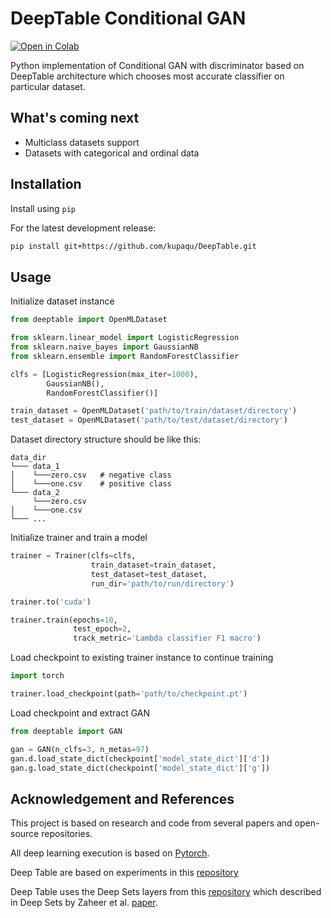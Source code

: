 # DeepTable Conditional GAN

[![Open in Colab](https://colab.research.google.com/assets/colab-badge.svg)](https://colab.research.google.com/drive/1kV8jI4SqwD3VnUzXromRg-tMl5sshSax?usp=sharing)

Python implementation of Conditional GAN with discriminator based on DeepTable architecture which chooses most accurate classifier on particular dataset.

## What's coming next
- Multiclass datasets support
- Datasets with categorical and ordinal data

## Installation

Install using `pip`

For the latest development release:

``` bash
pip install git+https://github.com/kupaqu/DeepTable.git
```

## Usage

Initialize dataset instance

``` python
from deeptable import OpenMLDataset

from sklearn.linear_model import LogisticRegression
from sklearn.naive_bayes import GaussianNB
from sklearn.ensemble import RandomForestClassifier

clfs = [LogisticRegression(max_iter=1000),
        GaussianNB(),
        RandomForestClassifier()]

train_dataset = OpenMLDataset('path/to/train/dataset/directory')
test_dataset = OpenMLDataset('path/to/test/dataset/directory')
```

Dataset directory structure should be like this:

```
data_dir
└─── data_1
│    └───zero.csv   # negative class
│    └───one.csv    # positive class
└─── data_2
     └───zero.csv
│    └───one.csv
└─── ...
```

Initialize trainer and train a model

``` python
trainer = Trainer(clfs=clfs,
                  train_dataset=train_dataset,
                  test_dataset=test_dataset,
                  run_dir='path/to/run/directory')

trainer.to('cuda')

trainer.train(epochs=10,
              test_epoch=2,
              track_metric='Lambda classifier F1 macro')
```

Load checkpoint to existing trainer instance to continue training

``` python
import torch

trainer.load_checkpoint(path='path/to/checkpoint.pt')
```

Load checkpoint and extract GAN

``` python
from deeptable import GAN

gan = GAN(n_clfs=3, n_metas=97)
gan.d.load_state_dict(checkpoint['model_state_dict']['d'])
gan.g.load_state_dict(checkpoint['model_state_dict']['g'])

```

## Acknowledgement and References

This project is based on research and code from several papers and open-source repositories.

All deep learning execution is based on [Pytorch](https://pytorch.org).

Deep Table are based on experiments in this [repository](https://github.com/garipovroma/bachelor-thesis)

Deep Table uses the Deep Sets layers from this [repository](https://github.com/dpernes/deepsets-digitsum) which described in Deep Sets by Zaheer et al. [paper](https://arxiv.org/abs/1703.06114).